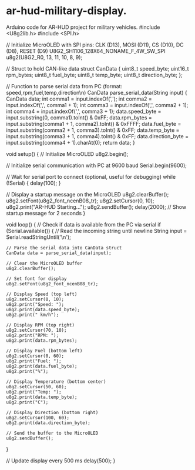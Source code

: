 # ar-hud-military-display.
Arduino code for AR-HUD project for military vehicles.
#include <U8g2lib.h>
#include <SPI.h>

// Initialize MicroOLED with SPI pins: CLK (D13), MOSI (D11), CS (D10), DC (D8), RESET (D9)
U8G2_SH1106_128X64_NONAME_F_4W_SW_SPI u8g2(U8G2_R0, 13, 11, 10, 8, 9);

// Struct to hold CAN-like data
struct CanData {
  uint8_t speed_byte;
  uint16_t rpm_bytes;
  uint8_t fuel_byte;
  uint8_t temp_byte;
  uint8_t direction_byte;
};

// Function to parse serial data from PC (format: speed,rpm,fuel,temp,direction\n)
CanData parse_serial_data(String input) {
  CanData data;
  int comma1 = input.indexOf(',');
  int comma2 = input.indexOf(',', comma1 + 1);
  int comma3 = input.indexOf(',', comma2 + 1);
  int comma4 = input.indexOf(',', comma3 + 1);
  data.speed_byte = input.substring(0, comma1).toInt() & 0xFF;
  data.rpm_bytes = input.substring(comma1 + 1, comma2).toInt() & 0xFFFF;
  data.fuel_byte = input.substring(comma2 + 1, comma3).toInt() & 0xFF;
  data.temp_byte = input.substring(comma3 + 1, comma4).toInt() & 0xFF;
  data.direction_byte = input.substring(comma4 + 1).charAt(0);
  return data;
}

void setup() {
  // Initialize MicroOLED
  u8g2.begin();
  
  // Initialize serial communication with PC at 9600 baud
  Serial.begin(9600);
  
  // Wait for serial port to connect (optional, useful for debugging)
  while (!Serial) {
    delay(100);
  }
  
  // Display a startup message on the MicroOLED
  u8g2.clearBuffer();
  u8g2.setFont(u8g2_font_ncenB08_tr);
  u8g2.setCursor(0, 10);
  u8g2.print("AR-HUD Starting...");
  u8g2.sendBuffer();
  delay(2000); // Show startup message for 2 seconds
}

void loop() {
  // Check if data is available from the PC via serial
  if (Serial.available()) {
    // Read the incoming string until newline
    String input = Serial.readStringUntil('\n');
    
    // Parse the serial data into CanData struct
    CanData data = parse_serial_data(input);
    
    // Clear the MicroOLED buffer
    u8g2.clearBuffer();
    
    // Set font for display
    u8g2.setFont(u8g2_font_ncenB08_tr);
    
    // Display Speed (top left)
    u8g2.setCursor(0, 10);
    u8g2.print("Speed: ");
    u8g2.print(data.speed_byte);
    u8g2.print(" km/h");
    
    // Display RPM (top right)
    u8g2.setCursor(70, 10);
    u8g2.print("RPM: ");
    u8g2.print(data.rpm_bytes);
    
    // Display Fuel (bottom left)
    u8g2.setCursor(0, 60);
    u8g2.print("Fuel: ");
    u8g2.print(data.fuel_byte);
    u8g2.print("%");
    
    // Display Temperature (bottom center)
    u8g2.setCursor(50, 60);
    u8g2.print("Temp: ");
    u8g2.print(data.temp_byte);
    u8g2.print("C");
    
    // Display Direction (bottom right)
    u8g2.setCursor(100, 60);
    u8g2.print(data.direction_byte);
    
    // Send the buffer to the MicroOLED
    u8g2.sendBuffer();
  }
  
  // Update display every 500 ms
  delay(500);
}
